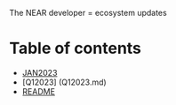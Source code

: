 The NEAR  developer = ecosystem updates
# Table of contents

* [JAN2023](README.md)
* [Q12023] (Q12023.md)
* [README](README.md)
